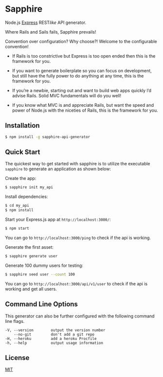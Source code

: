 # Sapphire

Node.js [Express](https://www.npmjs.com/package/express) REST*like* API generator.

Where Rails and Sails fails, Sapphire prevails!

Convention over configuration? Why choose?! Welcome to the configurable convention!

* If Rails is too constrictive but Express is too open ended then this is the framework for you.

* If you want to generate boilerplate so you can focus on development, but still have the fully power to do anything at any time, this is the framework for you.

* If you’re a newbie, starting out and want to build web apps quickly I’d advise Rails. Solid MVC fundamentals will do you well!

* If you know what MVC is and appreciate Rails, but want the speed and power of Node.js with the niceties of Rails, this is the framework for you.


<!-- 
need to set up the badges later WIP WIP WIP...

[![NPM Version][npm-image]][npm-url]
[![NPM Downloads][downloads-image]][downloads-url]
[![Linux Build][travis-image]][travis-url]
[![Windows Build][appveyor-image]][appveyor-url]
[![NPM](https://nodei.co/npm/<package>.png)](https://nodei.co/npm/<package>/) -->

## Installation

```sh
$ npm install -g sapphire-api-generator
```

## Quick Start

The quickest way to get started with sapphire is to utilize the executable `sapphire` to generate an application as shown below:

Create the app:

```bash
$ sapphire init my_api
```

Install dependencies:

```bash
$ cd my_api
$ npm install
```

Start your Express.js app at `http://localhost:3000/`:

```bash
$ npm start
```

You can go to `http://localhost:3000/ping` to check if the api is working.

Generate the first asset:

```bash
$ sapphire generate user
```

Generate 100 dummy users for testing:

```bash
$ sapphire seed user --count 100
```

You can go to `http://localhost:3000/api/v1/user` to check if the api is working and get all users.


## Command Line Options

This generator can also be further configured with the following command line flags.

    -V, --version        output the version number
        --no-git         don't add a git repo
    -H, --heroku         add a heroku Procfile
    -h, --help           output usage information

## License

[MIT](LICENSE)
